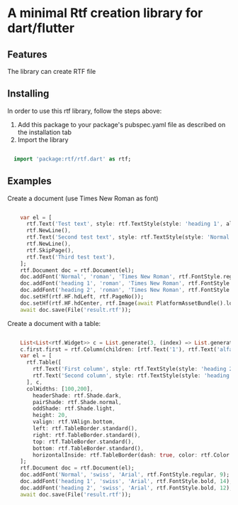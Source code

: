 <!--
This README describes the package. If you publish this package to pub.dev,
this README's contents appear on the landing page for your package.

For information about how to write a good package README, see the guide for
[writing package pages](https://dart.dev/tools/pub/writing-package-pages).

For general information about developing packages, see the Dart guide for
[creating packages](https://dart.dev/guides/libraries/create-packages)
and the Flutter guide for
[developing packages and plugins](https://flutter.dev/to/develop-packages).
-->

<h1>A minimal Rtf creation library for dart/flutter</h1>

## Features

The library can create RTF file 

## Installing
In order to use this rtf library, follow the steps above:
<ol>
  <li>Add this package to your package's pubspec.yaml file as described on the installation tab</li>
  <li>Import the library</li>
</ol>

```dart

  import 'package:rtf/rtf.dart' as rtf;

```

## Examples

Create a document (use Times New Roman as font)

```dart

    var el = [
      rtf.Text('Test text', style: rtf.TextStyle(style: 'heading 1', align: rtf.Align.right)),
      rtf.NewLine(),
      rtf.Text('Second test text', style: rtf.TextStyle(style: 'Normal')),
      rtf.NewLine(),
      rtf.SkipPage(),
      rtf.Text('Third test text'),
    ];
    rtf.Document doc = rtf.Document(el);
    doc.addFont('Normal', 'roman', 'Times New Roman', rtf.FontStyle.regular, 9);
    doc.addFont('heading 1', 'roman', 'Times New Roman', rtf.FontStyle.bold, 14);
    doc.addFont('heading 2', 'roman', 'Times New Roman', rtf.FontStyle.bold, 12);
    doc.setHf(rtf.HF.hdLeft, rtf.PageNo());
    doc.setHf(rtf.HF.hdCenter, rtf.Image(await PlatformAssetBundle().load("assets/image.png")));
    await doc.save(File('result.rtf'));

```

Create a document with a table:

```dart

    List<List<rtf.Widget>> c = List.generate(3, (index) => List.generate(2, (c) => rtf.Text('Cell$index$c')));
    c.first.first = rtf.Column(children: [rtf.Text('1'), rtf.Text('alfa')]);
    var el = [
      rtf.Table([
        rtf.Text('First column', style: rtf.TextStyle(style: 'heading 2', align: rtf.Align.center)),
        rtf.Text('Second column', style: rtf.TextStyle(style: 'heading 2', align: rtf.Align.center))
      ], c,
      colWidths: [100,200],
        headerShade: rtf.Shade.dark,
        pairShade: rtf.Shade.normal,
        oddShade: rtf.Shade.light,
        height: 20,
        valign: rtf.VAlign.bottom,
        left: rtf.TableBorder.standard(),
        right: rtf.TableBorder.standard(),
        top: rtf.TableBorder.standard(),
        bottom: rtf.TableBorder.standard(),
        horizontalInside: rtf.TableBorder(dash: true, color: rtf.Color.black))
    ];
    rtf.Document doc = rtf.Document(el);
    doc.addFont('Normal', 'swiss', 'Arial', rtf.FontStyle.regular, 9);
    doc.addFont('heading 1', 'swiss', 'Arial', rtf.FontStyle.bold, 14);
    doc.addFont('heading 2', 'swiss', 'Arial', rtf.FontStyle.bold, 12);
    await doc.save(File('result.rtf'));

```
